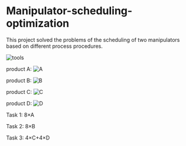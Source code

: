 # Manipulator-scheduling-optimization

This project solved the problems of the scheduling of two manipulators based on different process procedures.

![tools]({{base.url}}\tools.png)

product A:
![A]({{base.url}}\A.JPG)

product B:
![B]({{base.url}}\B.JPG)

product C:
![C]({{base.url}}\C.JPG)

product D:
![D]({{base.url}}\D.JPG)

Task 1: 8$\times$A

Task 2: 8$\times$B

Task 3: 4$\times$C+4$\times$D